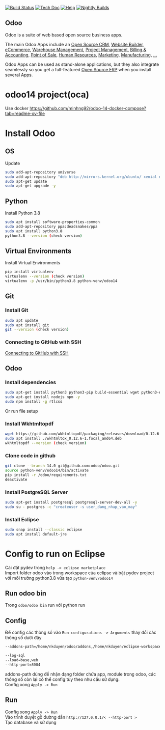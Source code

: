 [![Build Status](https://runbot.odoo.com/runbot/badge/flat/1/master.svg)](https://runbot.odoo.com/runbot)
[![Tech Doc](https://img.shields.io/badge/master-docs-875A7B.svg?style=flat&colorA=8F8F8F)](https://www.odoo.com/documentation/master)
[![Help](https://img.shields.io/badge/master-help-875A7B.svg?style=flat&colorA=8F8F8F)](https://www.odoo.com/forum/help-1)
[![Nightly Builds](https://img.shields.io/badge/master-nightly-875A7B.svg?style=flat&colorA=8F8F8F)](https://nightly.odoo.com/)

Odoo
----

Odoo is a suite of web based open source business apps.

The main Odoo Apps include an <a href="https://www.odoo.com/page/crm">Open Source CRM</a>,
<a href="https://www.odoo.com/page/website-builder">Website Builder</a>,
<a href="https://www.odoo.com/page/e-commerce">eCommerce</a>,
<a href="https://www.odoo.com/page/warehouse">Warehouse Management</a>,
<a href="https://www.odoo.com/page/project-management">Project Management</a>,
<a href="https://www.odoo.com/page/accounting">Billing &amp; Accounting</a>,
<a href="https://www.odoo.com/page/point-of-sale">Point of Sale</a>,
<a href="https://www.odoo.com/page/employees">Human Resources</a>,
<a href="https://www.odoo.com/page/lead-automation">Marketing</a>,
<a href="https://www.odoo.com/page/manufacturing">Manufacturing</a>,
<a href="https://www.odoo.com/#apps">...</a>

Odoo Apps can be used as stand-alone applications, but they also integrate seamlessly so you get
a full-featured <a href="https://www.odoo.com">Open Source ERP</a> when you install several Apps.

# odoo14 project(oca)

Use docker https://github.com/minhng92/odoo-14-docker-compose?tab=readme-ov-file  

Install Odoo
========

## OS

Update

```sh
sudo add-apt-repository universe
sudo add-apt-repository "deb http://mirrors.kernel.org/ubuntu/ xenial main"
sudo apt-get update
sudo apt-get upgrade -y
```

## Python

Install Python 3.8

```sh
sudo apt install software-properties-common
sudo add-apt-repository ppa:deadsnakes/ppa
sudo apt install python3.8
python3.8 --version (check version)
```

## Virtual Environments

Install Virtual Environments

```sh
pip install virtualenv
virtualenv --version (check version)
virtualenv -p /usr/bin/python3.8 python-venv/odoo14
```

## Git

### Install Git

```sh
sudo apt update
sudo apt install git
git --version (check version)
```

### Connecting to GitHub with SSH

[Connecting to GitHub with SSH](https://docs.github.com/en/authentication/connecting-to-github-with-ssh)

## Odoo

### Install dependencies

```sh
sudo apt-get install python3 python3-pip build-essential wget python3-dev python3-venv python3-wheel libxslt-dev libzip-dev libldap2-dev libsasl2-dev python3-setuptools node-less libpng12-0 gdebi -y
sudo apt-get install nodejs npm -y
sudo npm install -g rtlcss
```
Or run file setup  

### Install Wkhtmltopdf
```sh
wget https://github.com/wkhtmltopdf/packaging/releases/download/0.12.6-1/wkhtmltox_0.12.6-1.focal_amd64.deb
sudo apt install ./wkhtmltox_0.12.6-1.focal_amd64.deb
wkhtmltopdf --version (check version)
```

### Clone code in github

```sh
git clone --branch 14.0 git@github.com:odoo/odoo.git
source python-venv/odoo14/bin/activate
pip install -r /odoo/requirements.txt
deactivate
```

### Install PostgreSQL Server

```sh
sudo apt-get install postgresql postgresql-server-dev-all -y
sudo su - postgres -c "createuser -s user_dang_nhap_vao_may"
```

### Install Eclipse

```sh
sudo snap install --classic eclipse
sudo apt install default-jre
```

Config to run on Eclipse
========

Cài đặt pydev trong `help -> eclipse marketplace`  
Import folder odoo vào trong workspace của eclipse và bật pydev project với môi trường python3.8 vừa tạo `python-venv/odoo14`

## Run odoo bin
Trong `odoo/odoo bin` run với python run

## Config 
Để config các thông số vào `Run configurations -> Arguments` thay đổi các thông số dưới đây
```sh
--addons-path=/home/nkduyen/odoo/addons,/home/nkduyen/eclipse-workspace/odoo-basic

--log-sql
--load=base,web
--http-port=8084
```
addons-path dùng để nhận dạng folder chứa app, module trong odoo, các thông số còn lại có thể config tùy theo nhu cầu sử dụng.  
Config xong `Apply -> Run` 

## Run
Config xong `Apply -> Run`   
Vào trình duyệt gõ đường dẫn `http://127.0.0.1/< --http-port >`  
Tạo database và sử dụng



